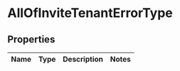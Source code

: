 # AllOfInviteTenantErrorType

## Properties
Name | Type | Description | Notes
------------ | ------------- | ------------- | -------------
